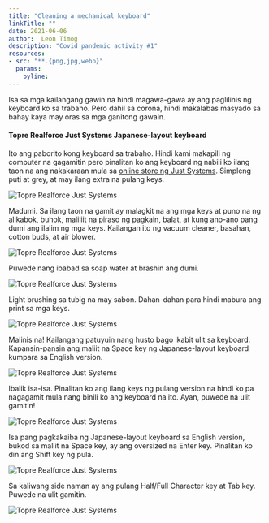 ```yaml
---
title: "Cleaning a mechanical keyboard"
linkTitle: ""
date: 2021-06-06
author:  Leon Timog
description: "Covid pandemic activity #1"
resources:
- src: "**.{png,jpg,webp}"
  params:
    byline: 
---
```

Isa sa mga kailangang gawin na hindi magawa-gawa ay ang paglilinis ng keyboard ko sa trabaho. Pero dahil sa corona, hindi makalabas masyado sa bahay kaya may oras sa mga ganitong gawain.

#### **Topre Realforce Just Systems Japanese-layout keyboard**

Ito ang paborito kong keyboard sa trabaho. Hindi kami makapili ng computer na gagamitin pero pinalitan ko ang keyboard ng nabili ko ilang taon na ang nakakaraan mula sa [online store ng Just Systems](https://www.justmyshop.com/). Simpleng puti at grey, at may ilang extra na pulang keys.

![Topre Realforce Just Systems](/static/img/blog/topre-realforce-just-systems-01.jpg)

Madumi. Sa ilang taon na gamit ay malagkit na ang mga keys at puno na ng alikabok, buhok, maliliit na piraso ng pagkain, balat, at kung ano-ano pang dumi ang ilalim ng mga keys. Kailangan ito ng vacuum cleaner, basahan, cotton buds, at air blower.

![Topre Realforce Just Systems](/static/img/blog/topre-realforce-just-systems-04.jpg)

Puwede nang ibabad sa soap water at brashin ang dumi.

![Topre Realforce Just Systems](/static/img/blog/topre-realforce-just-systems-03.jpg)

Light brushing sa tubig na may sabon. Dahan-dahan para hindi mabura ang print sa mga keys.

![Topre Realforce Just Systems](/static/img/blog/topre-realforce-just-systems-06.jpg)

Malinis na! Kailangang patuyuin nang husto bago ikabit ulit sa keyboard. Kapansin-pansin ang maliit na Space key ng Japanese-layout keyboard kumpara sa English version.

![Topre Realforce Just Systems](/static/img/blog/topre-realforce-just-systems-07.jpg)

Ibalik isa-isa. Pinalitan ko ang ilang keys ng pulang version na hindi ko pa nagagamit mula nang binili ko ang keyboard na ito. Ayan, puwede na ulit gamitin!

![Topre Realforce Just Systems](/static/img/blog/topre-realforce-just-systems-09.jpg)

Isa pang pagkakaiba ng Japanese-layout keyboard sa English version, bukod sa maliit na Space key, ay ang oversized na Enter key. Pinalitan ko din ang Shift key ng pula.

![Topre Realforce Just Systems](/static/img/blog/topre-realforce-just-systems-10.jpg)

Sa kaliwang side naman ay ang pulang Half/Full Character key at Tab key. Puwede na ulit gamitin.

![Topre Realforce Just Systems](/static/img/blog/topre-realforce-just-systems-11.jpg)

